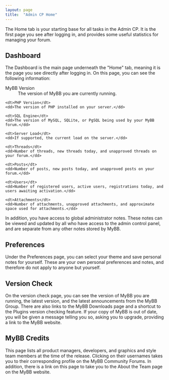```yaml
---
layout: page
title:  "Admin CP Home"
---
```


The Home tab is your starting base for all tasks in the Admin CP. It is the first page you see after logging in, and provides some useful statistics for managing your forum.

## Dashboard

The Dashboard is the main page underneath the "Home" tab, meaning it is the page you see directly after logging in. On this page, you can see the following information:

<dl>
    <dt>MyBB Version</dt>
    <dd>The version of MyBB you are currently running.</dd>

    <dt>PHP Version</dt>
    <dd>The version of PHP installed on your server.</dd>

    <dt>SQL Engine</dt>
    <dd>The version of MySQL, SQLite, or PgSQL being used by your MyBB forum.</dd>

    <dt>Server Load</dt>
    <dd>If supported, the current load on the server.</dd>

    <dt>Threads</dt>
    <dd>Number of threads, new threads today, and unapproved threads on your forum.</dd>

    <dt>Posts</dt>
    <dd>Number of posts, new posts today, and unapproved posts on your forum.</dd>

    <dt>Users</dt>
    <dd>Number of registered users, active users, registrations today, and users awaiting activation.</dd>

    <dt>Attachments</dt>
    <dd>Number of attachments, unapproved attachments, and approximate space used for attachments.</dd>
</dl>

In addition, you have access to global administrator notes. These notes can be viewed and updated by all who have access to the admin control panel, and are separate from any other notes stored by MyBB.

## Preferences

Under the Preferences page, you can select your theme and save personal notes for yourself. These are your own personal preferences and notes, and therefore do not apply to anyone but yourself.

## Version Check

On the version check page, you can see the version of MyBB you are running, the latest version, and the latest announcements from the MyBB Group. There are also links to the MyBB Downloads page and a shortcut to the Plugins version checking feature. If your copy of MyBB is out of date, you will be given a message telling you so, asking you to upgrade, providing a link to the MyBB website.

## MyBB Credits

This page lists all product managers, developers, and graphics and style team members at the time of the release. Clicking on their usernames takes you to their corresponding profile on the MyBB Community Forums. In addition, there is a link on this page to take you to the About the Team page on the MyBB website.